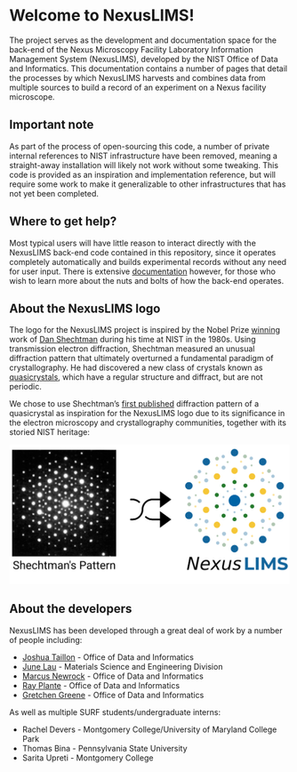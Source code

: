 # Welcome to NexusLIMS!

The project serves as the development and documentation space for the back-end
of the Nexus Microscopy Facility Laboratory Information Management System
(NexusLIMS), developed by the NIST Office of Data and Informatics.
This documentation contains a number of pages that detail the processes by
which NexusLIMS harvests and combines data from multiple sources to build
a record of an experiment on a Nexus facility microscope.

## Important note

As part of the process of open-sourcing this code, a number of private internal
references to NIST infrastructure have been removed, meaning a
straight-away installation will likely not work without some tweaking.
This code is provided as an inspiration and implementation reference,
but will require some work to make it generalizable to other infrastructures
that has not yet been completed.

## Where to get help?

Most typical users will have little reason to interact directly with the
NexusLIMS back-end code contained in this repository, since it operates
completely automatically and builds experimental records without any need for
user input. There is extensive
[documentation](http://pages.nist.gov/NexusLIMS)
however, for those who wish to learn more about the nuts and bolts of how the
back-end operates.

## About the NexusLIMS logo

The logo for the NexusLIMS project is inspired by the Nobel Prize
[winning](https://www.nobelprize.org/prizes/chemistry/2011/shechtman/facts/)
work of 
[Dan Shechtman](https://www.nist.gov/content/nist-and-nobel/nobel-moment-dan-shechtman)
during his time at NIST in the 1980s. Using transmission electron
diffraction, Shechtman measured an unusual diffraction pattern that
ultimately overturned a fundamental paradigm of crystallography. He had
discovered a new class of crystals known as
[quasicrystals](https://en.wikipedia.org/wiki/Quasicrystal), which
have a regular structure and diffract, but are not periodic.

We chose to use Shechtman’s 
[first published](https://journals.aps.org/prl/pdf/10.1103/PhysRevLett.53.1951)
diffraction pattern of a quasicrystal as inspiration for the NexusLIMS
logo due to its significance in the electron microscopy and
crystallography communities, together with its storied NIST heritage:

![NexusLIMS Logo Inspiration](nexuslims/doc/source/_static/logo_inspiration.png)

## About the developers

NexusLIMS has been developed through a great deal of work by a number of people
including: 

- [Joshua Taillon](https://www.nist.gov/people/joshua-taillon) - Office of Data and Informatics
- [June Lau](https://www.nist.gov/people/june-w-lau) - Materials Science and Engineering Division
- [Marcus Newrock](https://www.nist.gov/people/marcus-william-newrock) - Office of Data and Informatics
- [Ray Plante](https://www.nist.gov/people/raymond-plante) - Office of Data and Informatics
- [Gretchen Greene](https://www.nist.gov/people/gretchen-greene) - Office of Data and Informatics

As well as multiple SURF students/undergraduate interns:

- Rachel Devers - Montgomery College/University of Maryland College Park
- Thomas Bina - Pennsylvania State University
- Sarita Upreti - Montgomery College